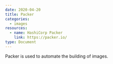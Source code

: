 ```yaml
---
date: 2020-04-20
title: Packer
categories:
  - images
resources:
  - name: HashiCorp Packer
    link: https://packer.io/
type: Document
---
```


Packer is used to automate the building of images.
